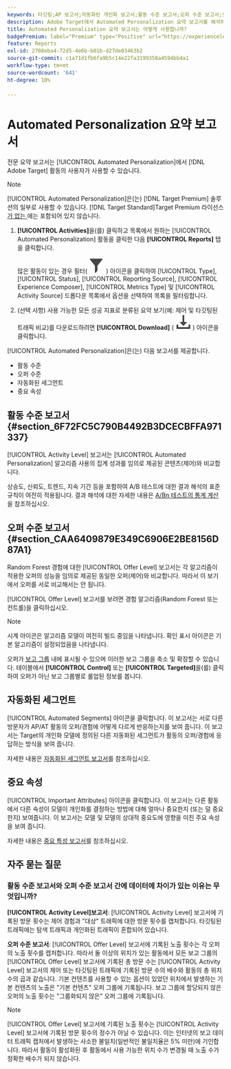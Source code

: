 ```yaml
---
keywords: 타깃팅;AP 보고서;자동화된 개인화 보고서;활동 수준 보고서;오퍼 수준 보고서;오퍼 세부 사항 보고서;faq
description: Adobe Target에서 Automated Personalization 요약 보고서를 해석하는 방법에 대해 알아봅니다. 이 보고서에서 자동화된 세그먼트 및 중요 속성 보고서로 전환할 수 있습니다.
title: Automated Personalization 요약 보고서는 어떻게 사용합니까?
badgePremium: label="Premium" type="Positive" url="https://experienceleague.adobe.com/docs/target/using/introduction/intro.html?lang=ko#premium newtab=true" tooltip="Target Premium에 포함된 내용을 확인합니다."
feature: Reports
exl-id: 2708eba4-72d5-4e6b-b01b-d27de03463b2
source-git-commit: c1a71d1fb6fa9b5c14e22fa3199358a4594bb4a1
workflow-type: tm+mt
source-wordcount: '641'
ht-degree: 10%

---
```


# Automated Personalization 요약 보고서

전문 요약 보고서는 [!UICONTROL Automated Personalization]에서 [!DNL Adobe Target] 활동의 사용자가 사용할 수 있습니다.

>[!NOTE]
>
>[!UICONTROL Automated Personalization]은(는) [!DNL Target Premium] 솔루션의 일부로 사용할 수 있습니다. [!DNL Target Standard]Target Premium 라이선스[가 없는 ](/help/main/c-intro/intro.md#premium)에는 포함되어 있지 않습니다.

1. **[!UICONTROL Activities]**&#x200B;을(를) 클릭하고 목록에서 원하는 [!UICONTROL Automated Personalization] 활동을 클릭한 다음 **[!UICONTROL Reports]** 탭을 클릭합니다.

   많은 활동이 있는 경우 필터( ![필터 아이콘](/help/main/assets/icons/Filter.svg) ) 아이콘을 클릭하여 [!UICONTROL Type], [!UICONTROL Status], [!UICONTROL Reporting Source], [!UICONTROL Experience Composer], [!UICONTROL Metrics Type] 및 [!UICONTROL Activity Source] 드롭다운 목록에서 옵션을 선택하여 목록을 필터링합니다.

1. (선택 사항) 사용 가능한 모든 성공 지표로 분류된 요약 보기(예: 제어 및 타깃팅된 트래픽 비교)를 다운로드하려면 **[!UICONTROL Download]** ( ![다운로드 아이콘](/help/main/assets/icons/Download.svg) ) 아이콘을 클릭합니다.

[!UICONTROL Automated Personalization]은(는) 다음 보고서를 제공합니다.

* 활동 수준
* 오퍼 수준
* 자동화된 세그먼트
* 중요 속성

## 활동 수준 보고서 {#section_6F72FC5C790B4492B3DCECBFFA971337}

[!UICONTROL Activity Level] 보고서는 [!UICONTROL Automated Personalization] 알고리즘 사용의 집계 성과를 임의로 제공된 콘텐츠(제어)와 비교합니다.

상승도, 신뢰도, 트렌드, 지속 기간 등을 포함하여 A/B 테스트에 대한 결과 해석의 표준 규칙이 여전히 적용됩니다. 결과 해석에 대한 자세한 내용은 [A/Bn 테스트의 통계 계산](/help/main/c-reports/statistical-methodology/statistical-calculations.md)을 참조하십시오.

## 오퍼 수준 보고서 {#section_CAA6409879E349C6906E2BE8156D87A1}

Random Forest 경험에 대한 [!UICONTROL Offer Level] 보고서는 각 알고리즘이 적용한 오퍼의 성능을 임의로 제공된 동일한 오퍼(제어)와 비교합니다. 따라서 이 보기에서 오퍼를 서로 비교해서는 안 됩니다.

[!UICONTROL Offer Level] 보고서를 보려면 경험 알고리즘(Random Forest 또는 컨트롤)을 클릭하십시오.

>[!NOTE]
>
>시계 아이콘은 알고리즘 모델이 여전히 빌드 중임을 나타냅니다. 확인 표시 아이콘은 기본 알고리즘이 설정되었음을 나타냅니다.

오퍼가 [보고 그룹](/help/main/c-activities/t-automated-personalization/offer-reporting-groups-in-automated-personalization.md) 내에 표시될 수 있으며 이러한 보고 그룹을 축소 및 확장할 수 있습니다. 테이블에서 **[!UICONTROL Control]** 또는 **[!UICONTROL Targeted]**&#x200B;을(를) 클릭하여 오퍼가 아닌 보고 그룹별로 롤업된 정보를 봅니다.

## 자동화된 세그먼트

[!UICONTROL Automated Segments] 아이콘을 클릭합니다. 이 보고서는 서로 다른 방문자가 AP/AT 활동의 오퍼/경험에 어떻게 다르게 반응하는지를 보여 줍니다. 이 보고서는 Target의 개인화 모델에 정의된 다른 자동화된 세그먼트가 활동의 오퍼/경험에 응답하는 방식을 보여 줍니다.

자세한 내용은 [자동화된 세그먼트 보고서](/help/main/c-reports/c-personalization-insights-reports/automated-segments-report.md)를 참조하십시오.

## 중요 속성

[!UICONTROL Important Attributes] 아이콘을 클릭합니다. 이 보고서는 다른 활동에서 다른 속성이 모델이 개인화를 결정하는 방법에 대해 얼마나 중요한지 (또는 덜 중요한지) 보여줍니다. 이 보고서는 모델 및 모델의 상대적 중요도에 영향을 미친 주요 속성을 보여 줍니다.

자세한 내용은 [중요 특성 보고서](/help/main/c-reports/c-personalization-insights-reports/important-attributes-report.md)를 참조하십시오.

## 자주 묻는 질문

### 활동 수준 보고서와 오퍼 수준 보고서 간에 데이터에 차이가 있는 이유는 무엇입니까?

**[!UICONTROL Activity Level]보고서**: [!UICONTROL Activity Level] 보고서에 기록된 방문 횟수는 제어 경험과 &quot;대상&quot; 트래픽에 대한 방문 횟수를 캡처합니다. 타깃팅된 트래픽에는 탐색 트래픽과 개인화된 트래픽이 혼합되어 있습니다.

**오퍼 수준 보고서**: [!UICONTROL Offer Level] 보고서에 기록된 노출 횟수는 각 오퍼의 노출 횟수를 캡처합니다. 따라서 둘 이상의 위치가 있는 활동에서 모든 보고 그룹의 [!UICONTROL Offer Level] 보고서에 기록된 총 방문 수는 [!UICONTROL Activity Level] 보고서의 제어 또는 타깃팅된 트래픽에 기록된 방문 수의 배수와 활동의 총 위치 수의 곱과 같습니다. 기본 컨텐츠를 사용할 수 있는 옵션이 있었던 위치에서 발생하는 기본 컨텐츠의 노출은 &quot;기본 컨텐츠&quot; 오퍼 그룹에 기록됩니다. 보고 그룹에 할당되지 않은 오퍼의 노출 횟수는 &quot;그룹화되지 않은&quot; 오퍼 그룹에 기록됩니다.

>[!NOTE]
>
>[!UICONTROL Offer Level] 보고서에 기록된 노출 횟수는 [!UICONTROL Activity Level] 보고서에 기록된 방문 횟수의 정수가 아닐 수 있습니다. 이는 인터넷의 보고 데이터 트래픽 캡처에서 발생하는 사소한 불일치(일반적인 불일치율은 5% 미만)에 기인합니다. 따라서 활동이 활성화된 후 활동에서 사용 가능한 위치 수가 변경될 때 노출 수가 정확한 배수가 되지 않습니다.
